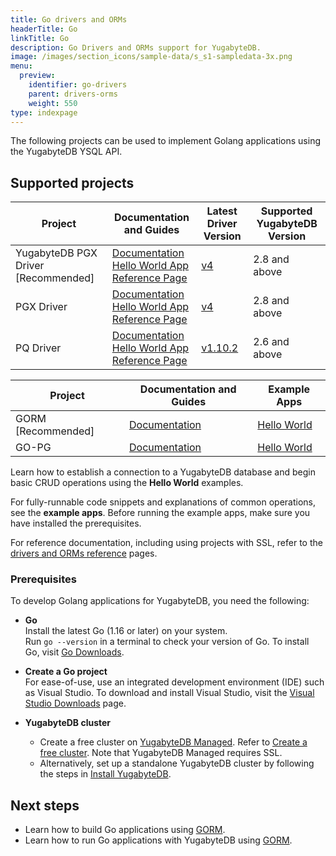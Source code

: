 ```yaml
---
title: Go drivers and ORMs
headerTitle: Go
linkTitle: Go
description: Go Drivers and ORMs support for YugabyteDB.
image: /images/section_icons/sample-data/s_s1-sampledata-3x.png
menu:
  preview:
    identifier: go-drivers
    parent: drivers-orms
    weight: 550
type: indexpage
---
```


The following projects can be used to implement Golang applications using the YugabyteDB YSQL API.

## Supported projects

| Project | Documentation and Guides | Latest Driver Version | Supported YugabyteDB Version |
| ------- | ------------------------ | ------------------------ | ---------------------|
| YugabyteDB PGX Driver [Recommended] | [Documentation](yb-pgx)<br />[Hello World App](../../quick-start/build-apps/go/ysql-yb-pgx/)<br /> [Reference Page](../../reference/drivers/go/yb-pgx-reference/) | [v4](https://pkg.go.dev/github.com/yugabyte/pgx) | 2.8 and above
| PGX Driver | [Documentation](pgx)<br />[Hello World App](../../quick-start/build-apps/go/ysql-pgx/)<br /> [Reference Page](../../reference/drivers/go/pgx-reference/) | [v4](https://pkg.go.dev/github.com/jackc/pgx) | 2.8 and above
| PQ Driver | [Documentation](pq)<br />[Hello World App](../../quick-start/build-apps/go/ysql-pq/)<br />[Reference Page](../../reference/drivers/go/pq-reference/) | [v1.10.2](https://github.com/lib/pq/releases/tag/v1.10.2) | 2.6 and above

| Project | Documentation and Guides | Example Apps |
| ------- | ------------------------ | ------------ |
| GORM [Recommended] | [Documentation](gorm) | [Hello World](../../quick-start/build-apps/go/ysql-gorm) |
| GO-PG | [Documentation](pg) | [Hello World](../../quick-start/build-apps/go/ysql-pg) |

Learn how to establish a connection to a YugabyteDB database and begin basic CRUD operations using the **Hello World** examples.

For fully-runnable code snippets and explanations of common operations, see the **example apps**. Before running the example apps, make sure you have installed the prerequisites.

For reference documentation, including using projects with SSL, refer to the [drivers and ORMs reference](../../reference/drivers/go/pgx-reference/) pages.

### Prerequisites

To develop Golang applications for YugabyteDB, you need the following:

- **Go**\
  Install the latest Go (1.16 or later) on your system.\
  Run `go --version` in a terminal to check your version of Go. To install Go, visit [Go Downloads](https://golang.org/dl/).

- **Create a Go project**\
  For ease-of-use, use an integrated development environment (IDE) such as Visual Studio. To download and install Visual Studio, visit the [Visual Studio Downloads](https://visualstudio.microsoft.com/downloads/) page.

- **YugabyteDB cluster**
  - Create a free cluster on [YugabyteDB Managed](https://www.yugabyte.com/cloud/). Refer to [Create a free cluster](../../yugabyte-cloud/cloud-basics/create-clusters-free/). Note that YugabyteDB Managed requires SSL.
  - Alternatively, set up a standalone YugabyteDB cluster by following the steps in [Install YugabyteDB](../../quick-start/).

## Next steps

- Learn how to build Go applications using [GORM](gorm).
- Learn how to run Go applications with YugabyteDB using [GORM](../../integrations/gorm/).
